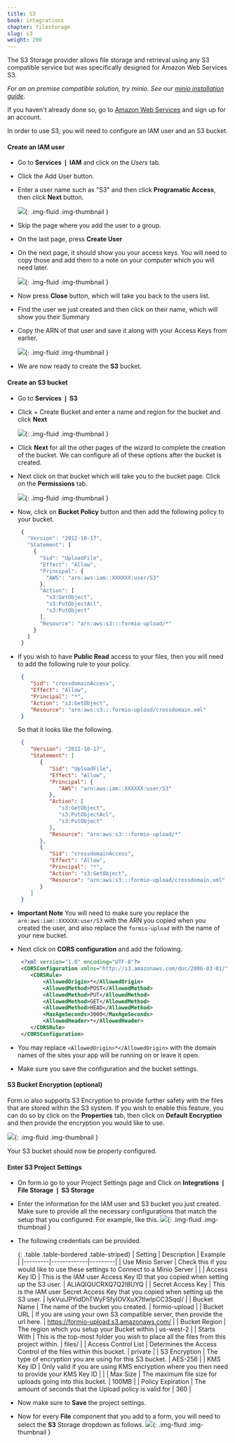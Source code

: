 ```yaml
---
title: S3
book: integrations
chapter: filestorage
slug: s3
weight: 200
---
```

The S3 Storage provider allows file storage and retrieval using any S3 compatible service but was specifically designed for Amazon Web Services S3.

*For an on premise compatible solution, try minio. See our [minio installation guide](/integrations/filestorage/#minio).*

If you haven't already done so, go to [Amazon Web Services](http://aws.amazon.com/) and sign up for an account.

In order to use S3, you will need to configure an IAM user and an S3 bucket.

#### Create an IAM user

 - Go to **Services &#10072; IAM** and click on the *Users* tab.

 - Click the <span class="btn btn-primary">Add User</span> button.

 - Enter a user name such as "S3" and then click **Programatic Access**, then click **Next** button.
   
   ![](/assets/img/integrations/aws/s3/iam-new-user.png){: .img-fluid .img-thumbnail }

 - Skip the page where you add the user to a group.
 - On the last page, press **Create User**
 - On the next page, it should show you your access keys. You will need to copy those and add them to a note on your computer which you will need later.
   
   ![](/assets/img/integrations/aws/s3/add-user-keys.png){: .img-fluid .img-thumbnail }
 
 - Now press **Close** button, which will take you back to the users list.
 - Find the user we just created and then click on their name, which will show you their Summary
 - Copy the ARN of that user and save it along with your Access Keys from earlier.
   
   ![](/assets/img/integrations/aws/s3/copy-arn.png){: .img-fluid .img-thumbnail }
 
 - We are now ready to create the **S3** bucket.

#### Create an S3 bucket

 - Go to **Services &#10072; S3**
 - Click <span class="btn btn-primary">+ Create Bucket</span> and enter a name and region for the bucket and click **Next**
 
   ![](/assets/img/integrations/aws/s3/create-bucket.png){: .img-fluid .img-thumbnail }
 
 - Click **Next** for all the other pages of the wizard to complete the creation of the bucket. We can configure all of these options after the bucket is created.
 - Next click on that bucket which will take you to the bucket page. Click on the **Permissions** tab.
 
   ![](/assets/img/integrations/aws/s3/permissions-tab.png){: .img-fluid .img-thumbnail }
 
 - Now, click on **Bucket Policy** button and then add the following policy to your bucket.

   ```js
    {
      "Version": "2012-10-17",
      "Statement": [
        {
          "Sid": "UploadFile",
          "Effect": "Allow",
          "Principal": {
            "AWS": "arn:aws:iam::XXXXXX:user/S3"
          },
          "Action": [
            "s3:GetObject",
            "s3:PutObjectAcl",
            "s3:PutObject"
          ],
          "Resource": "arn:aws:s3:::formio-upload/*"
        }
      ]
    }
   ```
 - If you wish to have **Public Read** access to your files, then you will need to add the following rule to your policy.
 
   ```json
    {
       "Sid": "crossdomainAccess",
       "Effect": "Allow",
       "Principal": "*",
       "Action": "s3:GetObject",
       "Resource": "arn:aws:s3:::formio-upload/crossdomain.xml"
    }
   ```
   
   So that it looks like the following.
   
   ```json
    {
       "Version": "2012-10-17",
       "Statement": [
          {
             "Sid": "UploadFile",
             "Effect": "Allow",
             "Principal": {
                "AWS": "arn:aws:iam::XXXXXX:user/S3"
             },
             "Action": [
                "s3:GetObject",
                "s3:PutObjectAcl",
                "s3:PutObject"
             ],
             "Resource": "arn:aws:s3:::formio-upload/*"
          },
          {
             "Sid": "crossdomainAccess",
             "Effect": "Allow",
             "Principal": "*",
             "Action": "s3:GetObject",
             "Resource": "arn:aws:s3:::formio-upload/crossdomain.xml"
          }
       ]
    }
   ```

 - **Important Note** You will need to make sure you replace the ```arn:aws:iam::XXXXXX:user/S3``` with the ARN you copied when you created the user, and also replace the ```formio-upload``` with the name of your new bucket.
 - Next click on **CORS configuration** and add the following.
 
   ```xml
    <?xml version="1.0" encoding="UTF-8"?>
    <CORSConfiguration xmlns="http://s3.amazonaws.com/doc/2006-03-01/">
       <CORSRule>
           <AllowedOrigin>*</AllowedOrigin>
           <AllowedMethod>POST</AllowedMethod>
           <AllowedMethod>PUT</AllowedMethod>
           <AllowedMethod>GET</AllowedMethod>
           <AllowedMethod>HEAD</AllowedMethod>
           <MaxAgeSeconds>3000</MaxAgeSeconds>
           <AllowedHeader>*</AllowedHeader>
       </CORSRule>
    </CORSConfiguration>
   ```
   
 - You may replace ```<AllowedOrigin>*</AllowedOrigin>``` with the domain names of the sites your app will be running on or leave it open.
 - Make sure you save the configuration and the bucket settings.

#### S3 Bucket Encryption (optional)
Form.io also supports S3 Encryption to provide further safety with the files that are stored within the S3 system. If you wish to enable this feature, you can do so by click on the **Properties** tab, then click on **Default Encryption** and then provide the encryption you would like to use.

![](/assets/img/integrations/aws/s3/s3-encrypt.png){: .img-fluid .img-thumbnail }

Your S3 bucket should now be properly configured.

#### Enter S3 Project Settings

 - On form.io go to your Project Settings page and Click on **Integrations &#10072; File Storage &#10072; S3 Storage**
 - Enter the information for the IAM user and S3 bucket you just created. Make sure to provide all the necessary configurations that match the setup that you configured. For example, like this.
   ![](/assets/img/integrations/aws/s3/s3-settings.png){: .img-fluid .img-thumbnail }
 - The following credentials can be provided.

   {: .table .table-bordered .table-striped}
   | Setting | Description | Example |
   |---------|-------------|---------|
   | Use Minio Server | Check this if you would like to use these settings to Connect to a Minio Server |  |
   | Access Key ID | This is the IAM user Access Key ID that you copied when setting up the S3 user. | ALIAQIQUCRXQ7Q2I8UYQ |
   | Secret Access Key | This is the IAM user Secret Access Key that you copied when setting up the S3 user. | IykVuiJPYidDhTWyFSfyIOVXuX7tIwIpCC3Sqql/ |
   | Bucket Name | The name of the bucket you created. | formio-upload |
   | Bucket URL | If you are using your own S3 compatible server, then provide the url here. | https://formio-upload.s3.amazonaws.com/ |
   | Bucket Region | The region which you setup your Bucket within | us-west-2 |
   | Starts With | This is the top-most folder you wish to place all the files from this project within. | files/ |
   | Access Control List | Determines the Access Control of the files within this bucket. | private |
   | S3 Encryption | The type of encryption you are using for this S3 bucket. | AES-256 |
   | KMS Key ID | Only valid if you are using KMS encryption where you then need to provide your KMS Key ID | |
   | Max Size | The maximum file size for uploads going into this bucket. | 100MB |
   | Policy Expiration | The amount of seconds that the Upload policy is valid for | 360 |

 - Now make sure to **Save** the project settings.
 - Now for every **File** component that you add to a form, you will need to select the **S3** Storage dropdown as follows.
   ![](/assets/img/integrations/aws/s3/s3-file-component.png){: .img-fluid .img-thumbnail }
   
